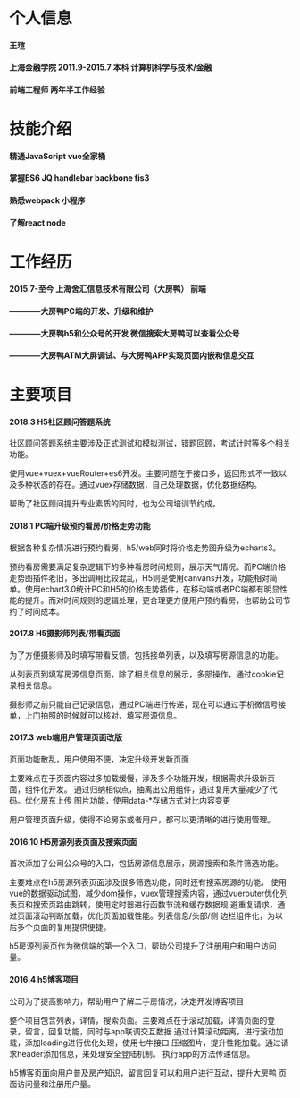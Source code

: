 # 个人信息
#### 王瑄
#### 上海金融学院 2011.9-2015.7 本科 计算机科学与技术/金融
#### 前端工程师 两年半工作经验
# 技能介绍 
#### 精通JavaScript vue全家桶
#### 掌握ES6 JQ handlebar backbone fis3
#### 熟悉webpack 小程序
#### 了解react node 
# 工作经历
#### 2015.7-至今 上海舍汇信息技术有限公司（大房鸭） 前端
#### ————大房鸭PC端的开发、升级和维护
#### ————大房鸭h5和公众号的开发 微信搜索大房鸭可以查看公众号
#### ————大房鸭ATM大屏调试、与大房鸭APP实现页面内嵌和信息交互
# 主要项目
#### 2018.3 H5社区顾问答题系统
社区顾问答题系统主要涉及正式测试和模拟测试，错题回顾，考试计时等多个相关功能。

使用vue+vuex+vueRouter+es6开发。主要问题在于接口多，返回形式不一致以及多种状态的存在。通过vuex存储数据，自己处理数据，优化数据结构。

帮助了社区顾问提升专业素质的同时，也为公司培训节约成。
#### 2018.1 PC端升级预约看房/价格走势功能
根据各种复杂情况进行预约看房，h5/web同时将价格走势图升级为echarts3。

预约看房需要满足复杂逻辑下的多种看房时间规则，展示天气情况。而PC端价格走势图插件老旧，多出调用比较混乱，H5则是使用canvans开发，功能相对简单。使用echart3.0统计PC和H5的价格走势插件，在移动端或者PC端都有明显性能的提升。而对时间规则的逻辑处理，更合理更方便用户预约看房，也帮助公司节约了时间成本。
#### 2017.8 H5摄影师列表/带看页面
为了方便摄影师及时填写带看反馈。包括接单列表，以及填写房源信息的功能。

从列表页到填写房源信息页面，除了相关信息的展示，多部操作，通过cookie记录相关信息。

摄影师之前只能自己记录信息，通过PC端进行传递，现在可以通过手机微信号接单，上门拍照的时候就可以核对、填写房源信息。
#### 2017.3 web端用户管理页面改版
页面功能散乱，用户使用不便，决定升级开发新页面

主要难点在于页面内容过多加载缓慢，涉及多个功能开发，根据需求升级新页 面，组件化开发。 通过归纳相似点，抽离出公用组件，通过复用大量减少了代码。优化房东上传 图片功能，使用data-*存储方式对比内容变更

用户管理页面升级，使得不论房东或者用户，都可以更清晰的进行使用管理。
#### 2016.10 H5房源列表页面及搜索页面
首次添加了公司公众号的入口，包括房源信息展示，房源搜索和条件筛选功能。

主要难点在h5房源列表页面涉及很多筛选功能，同时还有搜索房源的功能。 使用vue的数据驱动试图，减少dom操作，vuex管理搜索内容，通过vuerouter优化列表页和搜索页路由跳转，使用定时器进行函数节流和缓存数据规 避重复请求，通过页面滚动判断加载，优化页面加载性能。列表信息/头部/侧 边栏组件化，为以后多个页面的复用提供便捷。

h5房源列表页作为微信端的第一个入口，帮助公司提升了注册用户和用户访问 量。
#### 2016.4 h5博客项目
公司为了提高影响力，帮助用户了解二手房情况，决定开发博客项目

整个项目包含列表，详情，搜索页面。主要难点在于滚动加载，详情页面的登 录，留言，回复功能，同时与app联调交互数据 通过计算滚动距离，进行滚动加载，添加loading进行优化处理，使用七牛接口 压缩图片，提升性能加载。通过请求header添加信息，来处理安全登陆机制。 执行app的方法传递信息。

h5博客页面向用户普及房产知识，留言回复可以和用户进行互动，提升大房鸭 页面访问量和注册用户量。

